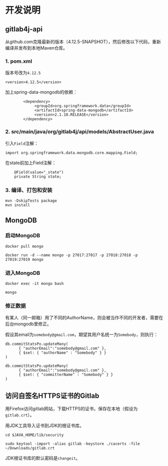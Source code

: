 # 开发说明

## gitlab4j-api

从github.com克隆最新的版本（4.12.5-SNAPSHOT），然后修改以下代码，重新编译并发布到本地Maven仓库。

### 1. pom.xml

版本号改为`4.12.5`

```
<version>4.12.5</version>
```

加上spring-data-mongodb的依赖：

```
        <dependency>
             <groupId>org.springframework.data</groupId>
             <artifactId>spring-data-mongodb</artifactId>
             <version>2.1.10.RELEASE</version>
        </dependency>
```

### 2. src/main/java/org/gitlab4j/api/models/AbstractUser.java

引入`Field`注解：

```
import org.springframework.data.mongodb.core.mapping.Field;
```

在state前加上Field注解：

```
    @Field(value="_state")
    private String state;
```

### 3. 编译、打包和安装

```
mvn -DskipTests package
mvn install
```


## MongoDB

### 启动MongoDB

```
docker pull mongo

docker run -d --name mongo -p 27017:27017 -p 27018:27018 -p 27019:27019 mongo
```

### 进入MongoDB

```
docker exec -it mongo bash

mongo
```

### 修正数据

有某人（同一邮箱）用了不同的AuthorName，则会被当作不同的开发者，需要在后台mongodb里修正。

假设其email为`somebody@gmail.com`，期望其用户名统一为`Somebody`，则执行：

```
db.commitStatsPo.updateMany(
      { "authorEmail":"somebody@gmail.com" },
      { $set: { "authorName" : "Somebody" } }
)

db.commitStatsPo.updateMany(
      { "authorEmail":"somebody@gmail.com" },
      { $set: { "committerName" : "Somebody" } }
)

```


## 访问自签名HTTPS证书的Gitlab

用Firefox访问gitlab网站，下载HTTPS的证书，保存在本地（假设为`gitlab.crt`）。

用JDK工具导入证书到JDK的根证书库。

```
cd $JAVA_HOME/lib/security

sudo keytool -import -alias gitlab -keystore ./cacerts -file ~/Downloads/gitlab.crt
```

JDK根证书库的默认密码是`changeit`。

